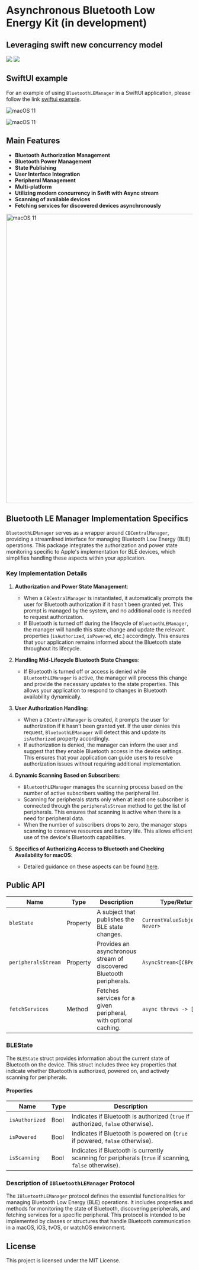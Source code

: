 # Asynchronous Bluetooth Low Energy Kit (in development)
## Leveraging swift new concurrency model

[![](https://img.shields.io/endpoint?url=https%3A%2F%2Fswiftpackageindex.com%2Fapi%2Fpackages%2FThe-Igor%2Fbluetooth-law-energy-swift%2Fbadge%3Ftype%3Dswift-versions)](https://swiftpackageindex.com/The-Igor/bluetooth-law-energy-swift) [![](https://img.shields.io/endpoint?url=https%3A%2F%2Fswiftpackageindex.com%2Fapi%2Fpackages%2FThe-Igor%2Fbluetooth-law-energy-swift%2Fbadge%3Ftype%3Dplatforms)](https://swiftpackageindex.com/The-Igor/bluetooth-law-energy-swift)

## SwiftUI example

For an example of using `BluetoothLEManager` in a SwiftUI application, please follow the link [swiftui example](https://github.com/The-Igor/bluetooth-law-energy_example).

![macOS 11](https://github.com/The-Igor/bluetooth-law-energy-swift/blob/main/img/ble_discover.gif) 

![macOS 11](https://github.com/The-Igor/bluetooth-law-energy-swift/blob/main/img/ble_mac.png) 

## Main Features 

- **Bluetooth Authorization Management**
- **Bluetooth Power Management**
- **State Publishing**
- **User Interface Integration**
- **Peripheral Management**
- **Multi-platform**
- **Utilizing modern concurrency in Swift with Async stream**
- **Scanning of available devices**
- **Fetching services for discovered devices asynchronously**

 <img src="https://github.com/The-Igor/bluetooth-law-energy-swift/blob/main/img/ble_manager.jpeg" alt="macOS 11" style="height: 780px;"> 
 
## Bluetooth LE Manager Implementation Specifics

`BluetoothLEManager` serves as a wrapper around `CBCentralManager`, providing a streamlined interface for managing Bluetooth Low Energy (BLE) operations. This package integrates the authorization and power state monitoring specific to Apple's implementation for BLE devices, which simplifies handling these aspects within your application.

### Key Implementation Details

1. **Authorization and Power State Management**:
   - When a `CBCentralManager` is instantiated, it automatically prompts the user for Bluetooth authorization if it hasn't been granted yet. This prompt is managed by the system, and no additional code is needed to request authorization.
   - If Bluetooth is turned off during the lifecycle of `BluetoothLEManager`, the manager will handle this state change and update the relevant properties (`isAuthorized`, `isPowered`, etc.) accordingly. This ensures that your application remains informed about the Bluetooth state throughout its lifecycle.

2. **Handling Mid-Lifecycle Bluetooth State Changes**:
   - If Bluetooth is turned off or access is denied while `BluetoothLEManager` is active, the manager will process this change and provide the necessary updates to the state properties. This allows your application to respond to changes in Bluetooth availability dynamically.

3. **User Authorization Handling**:
   - When a `CBCentralManager` is created, it prompts the user for authorization if it hasn't been granted yet. If the user denies this request, `BluetoothLEManager` will detect this and update its `isAuthorized` property accordingly.
   - If authorization is denied, the manager can inform the user and suggest that they enable Bluetooth access in the device settings. This ensures that your application can guide users to resolve authorization issues without requiring additional implementation.

4. **Dynamic Scanning Based on Subscribers**:
   - `BluetoothLEManager` manages the scanning process based on the number of active subscribers waiting the peripheral list.
   - Scanning for peripherals starts only when at least one subscriber is connected through the `peripheralsStream` method to get the list of peripherals. This ensures that scanning is active when there is a need for peripheral data.
   - When the number of subscribers drops to zero, the manager stops scanning to conserve resources and battery life. This allows efficient use of the device's Bluetooth capabilities.
5. **Specifics of Authorizing Access to Bluetooth and Checking Availability for macOS**:
   - Detailed guidance on these aspects can be found [here](https://github.com/The-Igor/bluetooth-law-energy_example).
   
## Public API

| Name                     | Type       | Description                                                                                          | Type/Return Type                                  |
|--------------------------|------------|------------------------------------------------------------------------------------------------------|--------------------------------------------------|
| `bleState`               | Property   | A subject that publishes the BLE state changes.                                                      | `CurrentValueSubject<BLEState, Never>`           |
| `peripheralsStream`      | Property   | Provides an asynchronous stream of discovered Bluetooth peripherals.                                  | `AsyncStream<[CBPeripheral]>`                    |
| `fetchServices`          | Method     | Fetches services for a given peripheral, with optional caching.                                       | `async throws -> [CBService]`                    |


### BLEState

The `BLEState` struct provides information about the current state of Bluetooth on the device. This struct includes three key properties that indicate whether Bluetooth is authorized, powered on, and actively scanning for peripherals.

#### Properties

| Name           | Type   | Description                                                                 |
|----------------|--------|-----------------------------------------------------------------------------|
| `isAuthorized` | Bool   | Indicates if Bluetooth is authorized (`true` if authorized, `false` otherwise). |
| `isPowered`    | Bool   | Indicates if Bluetooth is powered on (`true` if powered, `false` otherwise). |
| `isScanning`   | Bool   | Indicates if Bluetooth is currently scanning for peripherals (`true` if scanning, `false` otherwise). |


### Description of `IBluetoothLEManager` Protocol

The `IBluetoothLEManager` protocol defines the essential functionalities for managing Bluetooth Low Energy (BLE) operations. It includes properties and methods for monitoring the state of Bluetooth, discovering peripherals, and fetching services for a specific peripheral. This protocol is intended to be implemented by classes or structures that handle Bluetooth communication in a macOS, iOS, tvOS, or watchOS environment.

## License

This project is licensed under the MIT License.
